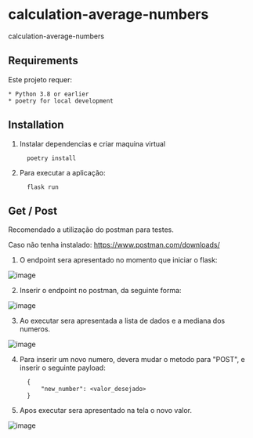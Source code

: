 # calculation-average-numbers
calculation-average-numbers

Requirements
------------

Este projeto requer:

    * Python 3.8 or earlier
    * poetry for local development

Installation
------------

1. Instalar dependencias e criar maquina virtual

         poetry install
    

2. Para executar a aplicação: 

         flask run


Get / Post
------------
Recomendado a utilização do postman para testes.

Caso não tenha instalado: https://www.postman.com/downloads/

1. O endpoint sera apresentado no momento que iniciar o flask: 

![image](https://user-images.githubusercontent.com/62955161/216433016-4eaf4cee-318e-49b1-a31a-e71781bebd31.png)

2. Inserir o endpoint no postman, da seguinte forma: 

![image](https://user-images.githubusercontent.com/62955161/216433398-b58db3b1-c765-4016-b996-0480a906d1ec.png)

3. Ao executar sera apresentada a lista de dados e a mediana dos numeros. 

![image](https://user-images.githubusercontent.com/62955161/216433611-a14235ed-202d-4605-950b-5cb14337b0db.png)

4. Para inserir um novo numero, devera mudar o metodo para "POST", e inserir o seguinte payload: 

         {
             "new_number": <valor_desejado>
         }

5. Apos executar sera apresentado na tela o novo valor. 

![image](https://user-images.githubusercontent.com/62955161/216434219-1e0c4cfd-362f-4406-a35e-0bfcba20e0f7.png)
